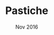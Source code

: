 ---
layout: project
title: Pastiche
Language: Android
date: Nov 2016
link: https://github.com/JesusLegaspy/EE461L-Pastiche
category: projects
---